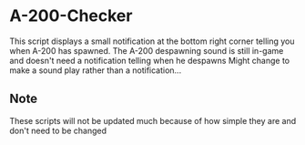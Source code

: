 # A-200-Checker
This script displays a small notification at the bottom right corner telling you when A-200 has spawned.
The A-200 despawning sound is still in-game and doesn't need a notification telling when he despawns
Might change to make a sound play rather than a notification...

## Note
These scripts will not be updated much because of how simple they are and don't need to be changed
